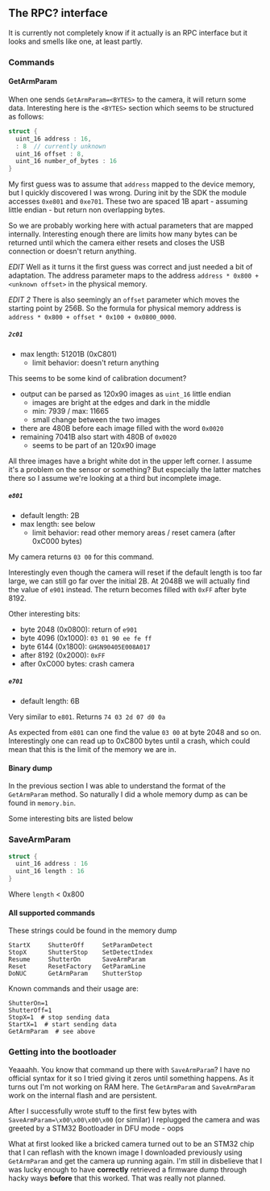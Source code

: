## The RPC? interface
It is currently not completely know if it actually is an RPC interface but it looks
and smells like one, at least partly.

### Commands
#### GetArmParam
When one sends `GetArmParam=<BYTES>` to the camera, it will return some data.
Interesting here is the `<BYTES>` section which seems to be structured as follows:
```c
struct {
  uint_16 address : 16,
  : 8  // currently unknown
  uint_16 offset : 8,
  uint_16 number_of_bytes : 16
}
```

My first guess was to assume that `address` mapped to the device memory, but I
quickly discovered I was wrong. During init by the SDK the module accesses `0xe801` 
and `0xe701`. These two are spaced 1B apart - assuming little endian - but return non
overlapping bytes.

So we are probably working here with actual parameters that are mapped internally. 
Interesting enough there are limits how many bytes can be returned until which the
camera either resets and closes the USB connection or doesn't return anything.

*EDIT*
Well as it turns it the first guess was correct and just needed a bit of adaptation.
The address parameter maps to the address `address * 0x800 + <unknown offset>` in the 
physical memory.

*EDIT 2*
There is also seemingly an `offset` parameter which moves the starting point by 256B.
So the formula for physical memory address is 
`address * 0x800 + offset * 0x100 + 0x0800_0000`.


##### `2c01`
- max length: 51201B (0xC801)
  - limit behavior: doesn't return anything

This seems to be some kind of calibration document?

- output can be parsed as 120x90 images as `uint_16` little endian
  - images are bright at the edges and dark in the middle
  - min: 7939 / max: 11665
  - small change between the two images
- there are 480B before each image filled with the word `0x0020`
- remaining 7041B also start with 480B of `0x0020`
  - seems to be part of an 120x90 image

All three images have a bright white dot in the upper left corner. I assume it's a
problem on the sensor or something? But especially the latter matches there so I
assume we're looking at a third but incomplete image.

##### `e801`
- default length: 2B
- max length: see below
  - limit behavior: read other memory areas / reset camera (after 0xC000 bytes)

My camera returns `03 00` for this command.

Interestingly even though the camera will reset if the default length is too far large,
we can still go far over the initial 2B. At 2048B we will actually find the value of
`e901` instead. The return becomes filled with `0xFF` after byte 8192.

Other interesting bits:
- byte  2048 (0x0800): return of `e901`
- byte  4096 (0x1000): `03 01 90 ee fe ff`
- byte  6144 (0x1800): `GHGN90405E008A017`
- after 8192 (0x2000): `0xFF`
- after 0xC000 bytes: crash camera


##### `e701`
- default length: 6B

Very similar to `e801`. Returns `74 03 2d 07 d0 0a`

As expected from `e801` can one find the value `03 00` at byte 2048 and so on.
Interestingly one can read up to 0xC800 bytes until a crash, which could mean that
this is the limit of the memory we are in.


#### Binary dump
In the previous section I was able to understand the format of the `GetArmParam`
method. So naturally I did a whole memory dump as can be found in `memory.bin`.

Some interesting bits are listed below

### SaveArmParam
```c
struct {
  uint_16 address : 16
  uint_16 length : 16
}
```

Where `length` < 0x800


#### All supported commands

These strings could be found in the memory dump
```
StartX     ShutterOff     SetParamDetect
StopX      ShutterStop    SetDetectIndex
Resume     ShutterOn      SaveArmParam
Reset      ResetFactory   GetParamLine
DoNUC      GetArmParam    ShutterStop
```

Known commands and their usage are:
```
ShutterOn=1
ShutterOff=1
StopX=1  # stop sending data
StartX=1  # start sending data
GetArmParam  # see above
```


### Getting into the bootloader

Yeaaahh. You know that command up there with `SaveArmParam`? I have no official
syntax for it so I tried giving it zeros until something happens. As it turns out I'm
not working on RAM here. The `GetArmParam` and `SaveArmParam` work on the internal
flash and are persistent. 

After I successfully wrote stuff to the first few bytes with
`SaveArmParam=\x00\x00\x00\x00` (or similar) I replugged the camera and was greeted
by a STM32 Bootloader in DFU mode - oops

What at first looked like a bricked camera turned out to be an STM32 chip that I can
reflash with the known image I downloaded previously using `GetArmParam` and get the
camera up running again. I'm still in disbelieve that I was lucky enough to have
__correctly__ retrieved a firmware dump through hacky ways __before__ that this
worked. That was really not planned.
